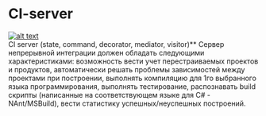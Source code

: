 # CI-server  
[![alt text](https://ci.appveyor.com/api/projects/status/github/CIserverKMK/server "Title")](https://ci.appveyor.com/project/CIserverKMK/server) <br/>
CI server (state, command, decorator, mediator, visitor)** Сервер непрерывной интеграции должен обладать следующими характеристиками: возможность вести учет перестраиваемых проектов и продуктов, автоматически решать проблемы зависимостей между проектами при построении, выполнять компиляцию для 1го выбранного языка программирования, выполнять тестирование, распознавать build скрипты (написанные на соответствующем языке для C# - NAnt/MSBuild), вести статистику успешных/неуспешных построений.
